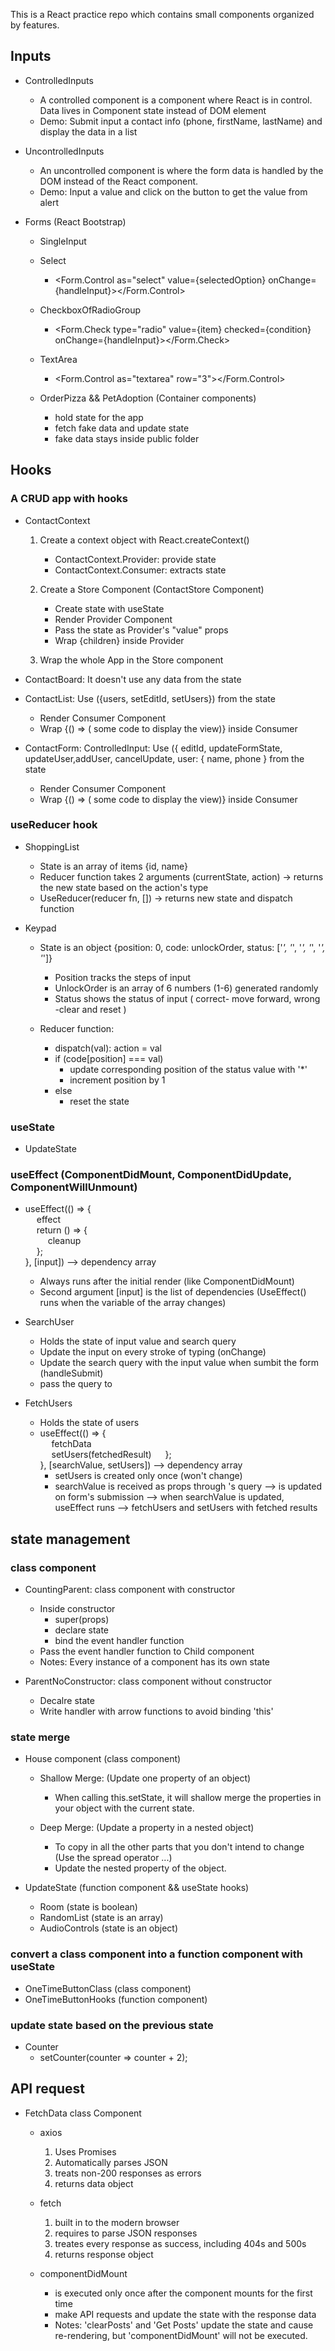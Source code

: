 This is a React practice repo which contains small components organized by features.

## Inputs

- ControlledInputs
  - A controlled component is a component where React is in control. Data lives in Component state instead of DOM element
  - Demo: Submit input a contact info (phone, firstName, lastName) and display the data in a list
- UncontrolledInputs

  - An uncontrolled component is where the form data is handled by the DOM instead of the React component.
  - Demo: Input a value and click on the button to get the value from alert

- Forms (React Bootstrap)

  - SingleInput
  - Select
    - <Form.Control as="select" value={selectedOption} onChange={handleInput}></Form.Control>
  - CheckboxOfRadioGroup
    - <Form.Check type="radio" value={item} checked={condition} onChange={handleInput}></Form.Check>
  - TextArea

    - <Form.Control as="textarea" row="3"></Form.Control>

  - OrderPizza && PetAdoption (Container components)
    - hold state for the app
    - fetch fake data and update state
    - fake data stays inside public folder

## Hooks

### A CRUD app with hooks

- ContactContext

  1. Create a context object with React.createContext()

     - ContactContext.Provider: provide state
     - ContactContext.Consumer: extracts state

  2. Create a Store Component (ContactStore Component)

     - Create state with useState
     - Render Provider Component
     - Pass the state as Provider's "value" props
     - Wrap {children} inside Provider

  3. Wrap the whole App in the Store component <br/>

- ContactBoard: It doesn't use any data from the state
- ContactList: Use ({users, setEditId, setUsers}) from the state

  - Render Consumer Component
  - Wrap {() => ( some code to display the view)} inside Consumer

- ContactForm: ControlledInput: Use ({ editId, updateFormState, updateUser,addUser, cancelUpdate, user: { name, phone } from the state
  - Render Consumer Component
  - Wrap {() => ( some code to display the view)} inside Consumer

### useReducer hook

- ShoppingList

  - State is an array of items {id, name}
  - Reducer function takes 2 arguments (currentState, action) -> returns the new state based on the action's type
  - UseReducer(reducer fn, []) -> returns new state and dispatch function

- Keypad

  - State is an object {position: 0, code: unlockOrder, status: ['_', '_', '_', '_', '_', '_']}

    - Position tracks the steps of input
    - UnlockOrder is an array of 6 numbers (1-6) generated randomly
    - Status shows the status of input ( correct- move forward, wrong -clear and reset )

  - Reducer function:
    - dispatch(val): action = val
    - if (code[position] === val)
      - update corresponding position of the status value with '\*'
      - increment position by 1
    - else
      - reset the state

### useState

- UpdateState

### useEffect (ComponentDidMount, ComponentDidUpdate, ComponentWillUnmount)

- useEffect(() => { <br/>
  &emsp; effect <br/>
  &emsp; return () => { <br/>
  &emsp; &emsp; cleanup <br/>
  &emsp; };<br/>
  }, [input]) --> dependency array

  - Always runs after the initial render (like ComponentDidMount)
  - Second argument [input] is the list of dependencies (UseEffect() runs when the variable of the array changes)

- SearchUser

  - Holds the state of input value and search query
  - Update the input on every stroke of typing (onChange)
  - Update the search query with the input value when sumbit the form (handleSubmit)
  - pass the query to <FetchUsers searchValue={query} />

- FetchUsers
  - Holds the state of users
  - useEffect(() => { <br/>
    &emsp; fetchData <br/>
    &emsp; setUsers(fetchedResult)
    &emsp; };<br/>
    }, [searchValue, setUsers]) --> dependency array
    - setUsers is created only once (won't change)
    - searchValue is received as props through <SearchUsers> 's query --> is updated on form's submission --> when searchValue is updated, useEffect runs --> fetchUsers and setUsers with fetched results

## state management

### class component

- CountingParent: class component with constructor

  - Inside constructor
    - super(props)
    - declare state
    - bind the event handler function
  - Pass the event handler function to Child component
  - Notes: Every instance of a component has its own state

- ParentNoConstructor: class component without constructor
  - Decalre state
  - Write handler with arrow functions to avoid binding 'this'

### state merge

- House component (class component)

  - Shallow Merge: (Update one property of an object)

    - When calling this.setState, it will shallow merge the properties in your object with the current state.

  - Deep Merge: (Update a property in a nested object)
    - To copy in all the other parts that you don't intend to change (Use the spread operator ...)
    - Update the nested property of the object.

- UpdateState (function component && useState hooks)
  - Room (state is boolean)
  - RandomList (state is an array)
  - AudioControls (state is an object)

### convert a class component into a function component with useState

- OneTimeButtonClass (class component)
- OneTimeButtonHooks (function component)

### update state based on the previous state

- Counter
  - setCounter(counter => counter + 2);

## API request

- FetchData class Component

  - axios

    1. Uses Promises
    2. Automatically parses JSON
    3. treats non-200 responses as errors
    4. returns data object

  - fetch

    1. built in to the modern browser
    2. requires to parse JSON responses
    3. treates every response as success, including 404s and 500s
    4. returns response object

  - componentDidMount
    - is executed only once after the component mounts for the first time
    - make API requests and update the state with the response data
    - Notes: 'clearPosts' and 'Get Posts' update the state and cause re-rendering, but 'componentDidMount' will not be executed.
